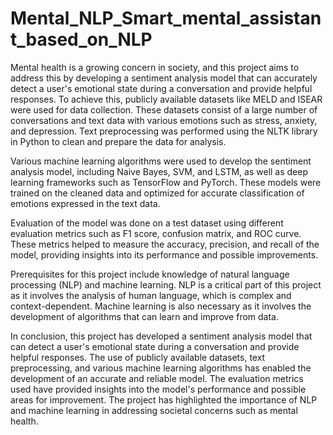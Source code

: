# Mental_NLP_Smart_mental_assistant_based_on_NLP



Mental health is a growing concern in society, and this project aims to address this by developing a sentiment analysis model that can accurately detect a user's emotional state during a conversation and provide helpful responses. To achieve this, publicly available datasets like MELD and ISEAR were used for data collection. These datasets consist of a large number of conversations and text data with various emotions such as stress, anxiety, and depression. Text preprocessing was performed using the NLTK library in Python to clean and prepare the data for analysis.

Various machine learning algorithms were used to develop the sentiment analysis model, including Naive Bayes, SVM, and LSTM, as well as deep learning frameworks such as TensorFlow and PyTorch. These models were trained on the cleaned data and optimized for accurate classification of emotions expressed in the text data.

Evaluation of the model was done on a test dataset using different evaluation metrics such as F1 score, confusion matrix, and ROC curve. These metrics helped to measure the accuracy, precision, and recall of the model, providing insights into its performance and possible improvements.

Prerequisites for this project include knowledge of natural language processing (NLP) and machine learning. NLP is a critical part of this project as it involves the analysis of human language, which is complex and context-dependent. Machine learning is also necessary as it involves the development of algorithms that can learn and improve from data.

In conclusion, this project has developed a sentiment analysis model that can detect a user's emotional state during a conversation and provide helpful responses. The use of publicly available datasets, text preprocessing, and various machine learning algorithms has enabled the development of an accurate and reliable model. The evaluation metrics used have provided insights into the model's performance and possible areas for improvement. The project has highlighted the importance of NLP and machine learning in addressing societal concerns such as mental health.
